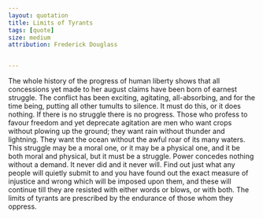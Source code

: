 ```yaml
---
layout: quotation
title: Limits of Tyrants
tags: [quote]
size: medium
attribution: Frederick Douglass


---
```


The whole history of the progress of human liberty shows that all concessions
yet made to her august claims have been born of earnest struggle. The conflict has been
exciting, agitating, all-absorbing, and for the time being, putting all other
tumults to silence. It must do this, or it does nothing. If there is no struggle there
is no progress. Those who profess to favour freedom and yet deprecate agitation are men
who want crops without plowing up the ground; they want rain without thunder and
lightning. They want the ocean without the awful roar of its many waters. This struggle
may be a moral one, or it may be a physical one, and it be both moral and physical, but it
must be a struggle. Power concedes nothing without a demand. It never did and it never will.
Find out just what any people will quietly submit to and you have found out the exact
measure of injustice and wrong which will be imposed upon them, and these will continue
till they are resisted with either words or blows, or with both. The limits of tyrants
are prescribed by the endurance of those whom they oppress.
